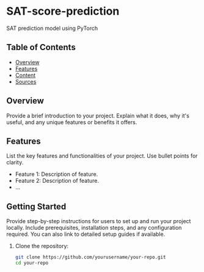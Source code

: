 # SAT-score-prediction

SAT prediction model using PyTorch

## Table of Contents

- [Overview](#overview)
- [Features](#features)
- [Content](#content)
- [Sources](#sourcess)


## Overview

Provide a brief introduction to your project. Explain what it does, why it's useful, and any unique features or benefits it offers.

## Features

List the key features and functionalities of your project. Use bullet points for clarity.

- Feature 1: Description of feature.
- Feature 2: Description of feature.
- ...

## Getting Started

Provide step-by-step instructions for users to set up and run your project locally. Include prerequisites, installation steps, and any configuration required. You can also link to detailed setup guides if available.

1. Clone the repository:
   ```bash
   git clone https://github.com/yourusername/your-repo.git
   cd your-repo

